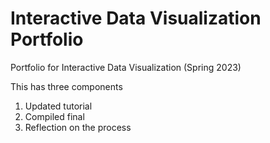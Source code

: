 # Interactive Data Visualization Portfolio
Portfolio for Interactive Data Visualization (Spring 2023)

This has three components

1. Updated tutorial
2. Compiled final
3. Reflection on the process


